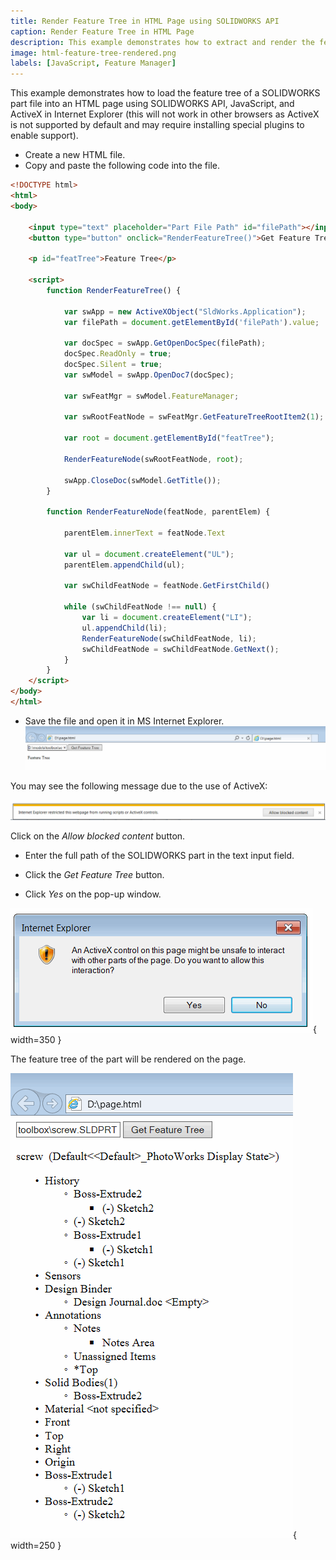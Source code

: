 ```yaml
---
title: Render Feature Tree in HTML Page using SOLIDWORKS API
caption: Render Feature Tree in HTML Page
description: This example demonstrates how to extract and render the feature tree of a SOLIDWORKS part document into an HTML page using SOLIDWORKS API, JavaScript, and ActiveX control in Internet Explorer.
image: html-feature-tree-rendered.png
labels: [JavaScript, Feature Manager]
---
```


This example demonstrates how to load the feature tree of a SOLIDWORKS part file into an HTML page using SOLIDWORKS API, JavaScript, and ActiveX in Internet Explorer (this will not work in other browsers as ActiveX is not supported by default and may require installing special plugins to enable support).

* Create a new HTML file.
* Copy and paste the following code into the file.

```html
<!DOCTYPE html>
<html>
<body>

	<input type="text" placeholder="Part File Path" id="filePath"></input>
	<button type="button" onclick="RenderFeatureTree()">Get Feature Tree</button>

	<p id="featTree">Feature Tree</p>

	<script>
		function RenderFeatureTree() {

			var swApp = new ActiveXObject("SldWorks.Application");
			var filePath = document.getElementById('filePath').value;

			var docSpec = swApp.GetOpenDocSpec(filePath);
			docSpec.ReadOnly = true;
			docSpec.Silent = true;
			var swModel = swApp.OpenDoc7(docSpec);

			var swFeatMgr = swModel.FeatureManager;

			var swRootFeatNode = swFeatMgr.GetFeatureTreeRootItem2(1);

			var root = document.getElementById("featTree");

			RenderFeatureNode(swRootFeatNode, root);

			swApp.CloseDoc(swModel.GetTitle());
		}

		function RenderFeatureNode(featNode, parentElem) {

			parentElem.innerText = featNode.Text

			var ul = document.createElement("UL");
			parentElem.appendChild(ul);

			var swChildFeatNode = featNode.GetFirstChild()

			while (swChildFeatNode !== null) {
				var li = document.createElement("LI");
				ul.appendChild(li);
				RenderFeatureNode(swChildFeatNode, li);
				swChildFeatNode = swChildFeatNode.GetNext();
			}
		}
	</script>
</body>
</html>
```

* Save the file and open it in MS Internet Explorer.
![HTML Page with Input Field](input-html-page.png)

You may see the following message due to the use of ActiveX:

![ActiveX Restriction Warning in Internet Explorer](ie-activex-run-restriction.png)

Click on the *Allow blocked content* button.

* Enter the full path of the SOLIDWORKS part in the text input field.

* Click the *Get Feature Tree* button.

* Click *Yes* on the pop-up window.

![Warning Message about ActiveX Content](ie-allow-activex.png){ width=350 }

The feature tree of the part will be rendered on the page.

![SOLIDWORKS Part Feature Tree Rendered in HTML](html-feature-tree-rendered.png){ width=250 }
